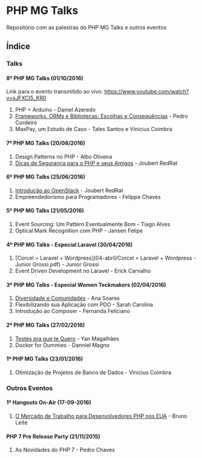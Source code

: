 # PHP MG Talks

Repositório com as palestras do PHP MG Talks e outros eventos

## Índice
### Talks
#### 8º PHP MG Talks (01/10/2016)
Link para o evento transmitido ao vivo: https://www.youtube.com/watch?v=sJFXCI5_KR0

1. PHP + Arduino - Daniel Azeredo
2. [Frameworks, ORMs e Bibliotecas: Escolhas e Consequências](http://slides.com/naroga/deck#/) - Pedro Cordeiro
3. MaxPay, um Estudo de Caso - Tales Santos e Vinicius Coimbra

#### 7º PHP MG Talks (20/08/2016)
1. Design Patterns no PHP - Albo Oliveira
2. [Dicas de Segurança para o PHP e seus Amigos](http://pt.slideshare.net/JoubertGuimaresdeAss/dicas-de-segurana-para-o-php-e-seus-amigos) - Joubert RedRat

#### 6º PHP MG Talks (25/06/2016)
1. [Introdução ao OpenStack](http://pt.slideshare.net/JoubertGuimaresdeAss/introduo-ao-openstack) - Joubert RedRat
2. Empreendedorismo para Programadores - Felippe Chaves

#### 5º PHP MG Talks (21/05/2016)
1. Event Sourcing: Um Pattern Eventualmente Bom - Tiago Alves
2. Optical Mark Recognition com PHP - Jansen Felipe

#### 4º PHP MG Talks - Especial Laravel (30/04/2016)
1. [Corcel = Laravel + Wordpress](04-abril/Corcel = Laravel + Wordpress - Junior Grossi.pdf) - Junior Grossi
2. Event Driven Development no Laravel - Erick Carvalho

#### 3º PHP MG Talks - Especial Women Teckmakers (02/04/2016)
1. [Diversidade e Comunidades](http://www.slideshare.net/annemaxime/diversidade-e-cincia-todas-as-provas-que-voc-precisava) - Ana Soares
2. Flexibilizando sua Aplicação com PDO - Sarah Carolina
3. Introdução ao Composer - Fernanda Feliciano

#### 2º PHP MG Talks (27/02/2016)
1. [Testes pra que te Quero](http://slides.com/yanmagale/testes-pra-que-te-quero#/) - Yan Magalhães
2. Docker for Dummies - Danniel Magno

#### 1º PHP MG Talks (23/01/2016)
1. Otimização de Projetos de Banco de Dados - Vinicius Coimbra

### Outros Eventos
#### 1º Hangouts On-Air (17-09-2016)
1. [O Mercado de Trabalho para Desenvolvedores PHP nos EUA](https://www.youtube.com/watch?v=T6TKmxZzT4Q) - Bruno Leite

#### PHP 7 Pre Release Party (21/11/2015)
1. As Novidades do PHP 7 - Pedro Chaves
